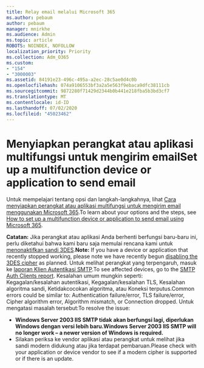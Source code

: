```yaml
---
title: Relay email melalui Microsoft 365
ms.author: pebaum
author: pebaum
manager: mnirkhe
ms.audience: Admin
ms.topic: article
ROBOTS: NOINDEX, NOFOLLOW
localization_priority: Priority
ms.collection: Adm_O365
ms.custom:
- "154"
- "3000003"
ms.assetid: 84191e23-496c-495a-a2ec-28c5ae0d4c0b
ms.openlocfilehash: 074a9106553bf3a2a5e563f9ebaca9dfc38111cb
ms.sourcegitcommit: 9872280f71429d2344b0b441e218fba5b3bd3cf7
ms.translationtype: MT
ms.contentlocale: id-ID
ms.lasthandoff: 07/02/2020
ms.locfileid: "45023462"
---
```

# <a name="set-up-a-multifunction-device-or-application-to-send-email"></a><span data-ttu-id="3c9ba-102">Menyiapkan perangkat atau aplikasi multifungsi untuk mengirim email</span><span class="sxs-lookup"><span data-stu-id="3c9ba-102">Set up a multifunction device or application to send email</span></span>

<span data-ttu-id="3c9ba-103">Untuk mempelajari tentang opsi dan langkah-langkahnya, lihat [Cara menyiapkan perangkat atau aplikasi multifungsi untuk mengirim email menggunakan Microsoft 365](https://docs.microsoft.com/Exchange/mail-flow-best-practices/how-to-set-up-a-multifunction-device-or-application-to-send-email-using-microsoft-365-or-office-365).</span><span class="sxs-lookup"><span data-stu-id="3c9ba-103">To learn about your options and the steps, see [How to set up a multifunction device or application to send email using Microsoft 365](https://docs.microsoft.com/Exchange/mail-flow-best-practices/how-to-set-up-a-multifunction-device-or-application-to-send-email-using-microsoft-365-or-office-365).</span></span>
  
<span data-ttu-id="3c9ba-104">**Catatan:** Jika perangkat atau aplikasi Anda berhenti berfungsi baru-baru ini, perlu diketahui bahwa kami baru saja memulai rencana kami untuk [menonaktifkan sandi 3DES](https://docs.microsoft.com/microsoft-365/compliance/technical-reference-details-about-encryption).</span><span class="sxs-lookup"><span data-stu-id="3c9ba-104">**Note:** If you have a device or application that recently stopped working, please note we have recently begun [disabling the 3DES cipher](https://docs.microsoft.com/microsoft-365/compliance/technical-reference-details-about-encryption) as planned.</span></span> <span data-ttu-id="3c9ba-105">Untuk melihat perangkat yang terpengaruh, masuk ke [laporan Klien Autentikasi SMTP](https://protection.office.com/mailflow/dashboard).</span><span class="sxs-lookup"><span data-stu-id="3c9ba-105">To see affected devices, go to the [SMTP Auth Clients report](https://protection.office.com/mailflow/dashboard).</span></span> <span data-ttu-id="3c9ba-106">Kesalahan umum mungkin seperti: Kegagalan/kesalahan autentikasi, Kegagalan/kesalahan TLS, Kesalahan algoritma sandi, Ketidakcocokan algoritma, atau Koneksi terputus.</span><span class="sxs-lookup"><span data-stu-id="3c9ba-106">Common errors could be similar to: Authentication failure/error, TLS failure/error, Cipher algorithm error, Algorithm mismatch, or Connection dropped.</span></span> <span data-ttu-id="3c9ba-107">Untuk mengatasi masalah tersebut:</span><span class="sxs-lookup"><span data-stu-id="3c9ba-107">To resolve the issue:</span></span>

 - <span data-ttu-id="3c9ba-108">**Windows Server 2003 IIS SMTP tidak akan berfungsi lagi, diperlukan Windows dengan versi lebih baru.**</span><span class="sxs-lookup"><span data-stu-id="3c9ba-108">**Windows Server 2003 IIS SMTP will no longer work – a newer version of Windows is required.**</span></span>  
 - <span data-ttu-id="3c9ba-109">Silakan periksa ke vendor aplikasi atau perangkat untuk melihat jika sandi modern didukung atau jika terdapat pembaruan.</span><span class="sxs-lookup"><span data-stu-id="3c9ba-109">Please check with your application or device vendor to see if a modern cipher is supported or if there is an update.</span></span>
